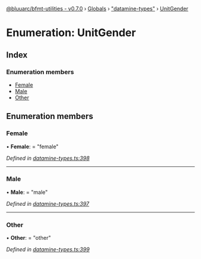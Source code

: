[@bluuarc/bfmt-utilities - v0.7.0](../README.md) › [Globals](../globals.md) › ["datamine-types"](../modules/_datamine_types_.md) › [UnitGender](_datamine_types_.unitgender.md)

# Enumeration: UnitGender

## Index

### Enumeration members

* [Female](_datamine_types_.unitgender.md#female)
* [Male](_datamine_types_.unitgender.md#male)
* [Other](_datamine_types_.unitgender.md#other)

## Enumeration members

###  Female

• **Female**: = "female"

*Defined in [datamine-types.ts:398](https://github.com/BluuArc/bfmt-utilities/blob/master/src/datamine-types.ts#L398)*

___

###  Male

• **Male**: = "male"

*Defined in [datamine-types.ts:397](https://github.com/BluuArc/bfmt-utilities/blob/master/src/datamine-types.ts#L397)*

___

###  Other

• **Other**: = "other"

*Defined in [datamine-types.ts:399](https://github.com/BluuArc/bfmt-utilities/blob/master/src/datamine-types.ts#L399)*
